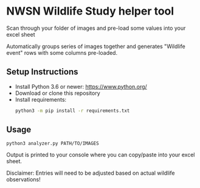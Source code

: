 # NWSN Wildlife Study helper tool

Scan through your folder of images and pre-load some values into your excel sheet

Automatically groups series of images together and generates "Wildlife event" rows
with some columns pre-loaded.


## Setup Instructions

* Install Python 3.6 or newer: https://www.python.org/
* Download or clone this repository
* Install requirements:
    ```bash
    python3 -m pip install -r requirements.txt
    ```

## Usage

```
python3 analyzer.py PATH/TO/IMAGES
```

Output is printed to your console where you can copy/paste into your excel sheet.

Disclaimer: Entries will need to be adjusted based on actual wildlife observations!
